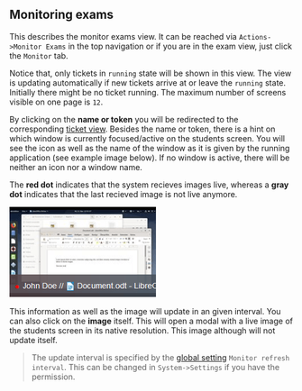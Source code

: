 ## Monitoring exams

This describes the monitor exams view. It can be reached via `Actions->Monitor Exams` in the top navigation or if you are in the exam view, just click the `Monitor` tab.

Notice that, only tickets in `running` state will be shown in this view. The view is updating automatically if new tickets arrive at or leave the `running` state. Initially there might be no ticket running. The maximum number of screens visible on one page is `12`.

By clicking on the <b>name or token</b> you will be redirected to the corresponding [ticket view](ticket-view.md). Besides the name or token, there is a hint on which window is currently focused/active on the students screen. You will see the icon as well as the name of the window as it is given by the running application (see example image below). If no window is active, there will be neither an icon nor a window name.

The <b>red dot</b> indicates that the system recieves images live, whereas a <b>gray dot</b> indicates that the last recieved image is not live anymore.

![Example Screen](img/live_overview.gif)

This information as well as the image will update in an given interval. You can also click on the <b>image</b> itself. This will open a modal with a live image of the students screen in its native resolution. This image although will not update itself.

> The update interval is specified by the [global setting](system-settings.md) `Monitor refresh interval`. This can be changed in `System->Settings` if you have the permission.
